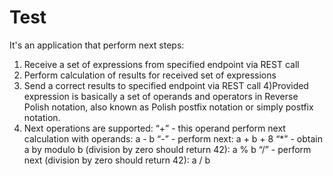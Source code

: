 # Test
It's an application that perform next steps:
1) Receive a set of expressions from specified endpoint via REST call
2) Perform calculation of results for received set of expressions
3) Send a correct results to specified endpoint via REST call
4)Provided expression is basically a set of operands and operators in Reverse Polish notation, also known as Polish postfix notation or simply postfix notation.
5) Next operations are supported:
  “+” - this operand perform next calculation with operands:
  a - b
  “-” - perform next:
  a + b + 8
  “*” - obtain a by modulo b (division by zero should return 42):
  a % b
  “/” - perform next (division by zero should return 42):
  a / b

